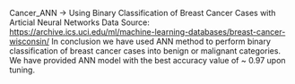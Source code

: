 Cancer_ANN -> Using Binary Classification of Breast Cancer Cases with Articial Neural Networks Data Source: https://archive.ics.uci.edu/ml/machine-learning-databases/breast-cancer-wisconsin/ In conclusion we have used ANN method to perform binary classification of breast cancer cases into benign or malignant categories. We have provided ANN model with the best accuracy value of ~ 0.97 upon tuning.
